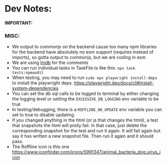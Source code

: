 # Dev Notes:

#### IMPORTANT:

### MISC:

- We output to commonjs on the backend cause too many npm libraries for the backend have absolutely no esm support (requires instead of imports), so gotta output to commonjs, but we are coding in esm
- We are using [lmdb](https://github.com/DoctorEvidence/lmdb-js) for the comments
- You can run individual tasks in TaskFile.ts like this: `npx task tests:npmaudit`
- When testing, you may need to run `sudo npx playwright install-deps` to install the playwright deps. https://playwright.dev/docs/cli#install-system-dependencies
- You can set the db sql calls to be logged to terminal by either changing the logging level or setting the
  `EXCESSIVE_DB_LOGGING` env variable to be true
- In testing/debugging, there is a `ROFFLINE_NO_UPDATE` env variable you can set to true to disable updating.
- If you changed anything in the html (or js that changes the html), a test that snapshots the html will prolly fail. In that case, just delete the corresponding snapshot for the test and run it again. It will fail again but say it has written a new snapshot file. Then run it again and it should pass.
- The Roffline icon is this one https://www.iconfinder.com/icons/5991347/animal_bacteria_dog_virus_icon
